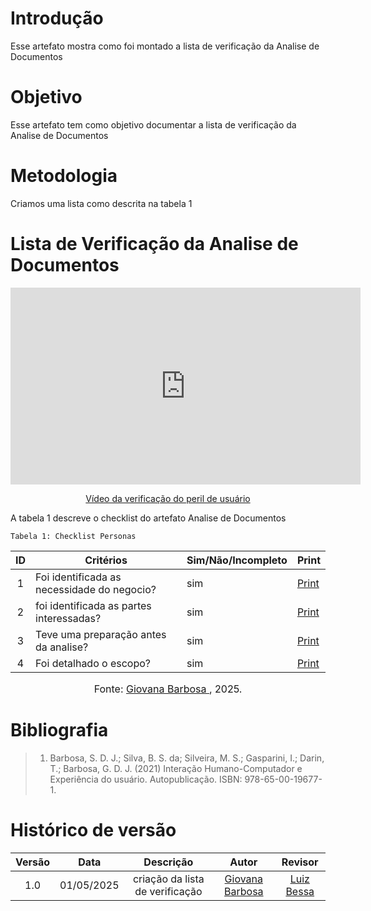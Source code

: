 # Introdução
Esse artefato mostra como foi montado a lista de verificação da Analise de Documentos

# Objetivo
Esse artefato tem como objetivo documentar a lista de verificação da Analise de Documentos

# Metodologia
Criamos uma lista como descrita na tabela 1 

# Lista de Verificação da Analise de Documentos

<p style="text-align: center"><iframe width="560" height="315" src="https://youtube.com/embed/C5TppGIkoqY" title="YouTube video player" frameborder="0" allow="accelerometer; autoplay; clipboard-write; encrypted-media; gyroscope; picture-in-picture; web-share" referrerpolicy="strict-origin-when-cross-origin" allowfullscreen></iframe></p>
<p style="text-align: center"><a href="https://youtu.be/C5TppGIkoqY" target="blanket">Vídeo da verificação do peril de usuário</a></p>


A tabela 1 descreve o checklist do artefato Analise de Documentos

    Tabela 1: Checklist Personas

|ID| Critérios                             | Sim/Não/Incompleto        | Print
| :----: | --------- | ---------- | ---------- | 
|  1   | Foi identificada as necessidade do negocio?                                    |     sim   | [Print](https://drive.google.com/file/d/1yA5d9t0SKMN1dxZ6-Oaip8h_9lcJXwpV/view?usp=sharing) |
|  2   |foi identificada as partes interessadas?|     sim  | [Print](https://drive.google.com/file/d/1wMElyjUIjCsBPMfkmw2rwtg_X4IEcSeO/view?usp=sharing) |
|  3   |    Teve uma preparação antes da analise?                              |     sim   |  [Print](https://drive.google.com/file/d/1h2VqOULVvHVrZEWi6mbWRKRAycAe5u4Y/view?usp=sharing) |
|  4   | Foi detalhado o escopo?                                          |    sim  | [Print](https://drive.google.com/file/d/1nMZcd-TxyVOcaJVNT3ZECu9sDMcd8KBw/view?usp=sharing) |



<font size="3"><p style="text-align: center">Fonte: [Giovana Barbosa ](https://github.com/gio221), 2025.</p></font>

# Bibliografia
> 1. Barbosa, S. D. J.; Silva, B. S. da; Silveira, M. S.; Gasparini, I.; Darin, T.; Barbosa, G. D. J. (2021) Interação Humano-Computador e Experiência do usuário. Autopublicação. ISBN: 978-65-00-19677-1.

# Histórico de versão

| Versão |    Data    |       Descrição        |                     Autor                      |                  Revisor                   |
| :----: | :--------: | :--------------------: | :--------------------------------------------: | :----------------------------------------: |
|  1.0   | 01/05/2025 | criação da lista de verificação | [Giovana Barbosa ](https://github.com/gio221)  | [Luiz Bessa](https://github.com/lfelipebessa) |